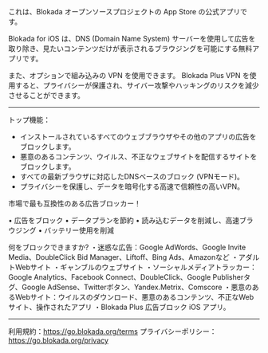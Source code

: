 これは、Blokada オープンソースプロジェクトの App Store の公式アプリです。

Blokada for iOS は、DNS (Domain Name System) サーバーを使用して広告を取り除き、見たいコンテンツだけが表示されるブラウジングを可能にする無料アプリです。

また、オプションで組み込みの VPN を使用できます。 Blokada Plus VPN を使用すると、プライバシーが保護され、サイバー攻撃やハッキングのリスクを減少させることができます。

----

トップ機能：

- インストールされているすべてのウェブブラウザやその他のアプリの広告をブロックします。
- 悪意のあるコンテンツ、ウイルス、不正なウェブサイトを配信するサイトをブロックします。
- すべての最新ブラウザに対応したDNSベースのブロック (VPNモード)。
- プライバシーを保護し、データを暗号化する高速で信頼性の高いVPN。

市場で最も互換性のある広告ブロッカー！

• 広告をブロック • データプランを節約 • 読み込むデータを削減し、高速ブラウジング • バッテリー使用を削減

何をブロックできますか? ・迷惑な広告：Google AdWords、Google Invite Media、DoubleClick Bid Manager、Liftoff、Bing Ads、Amazonなど ・アダルトWebサイト ・ギャンブルのウェブサイト ・ソーシャルメディアトラッカー：Google Analytics、Facebook Connect、DoubleClick、Google Publisherタグ、Google AdSense、Twitterボタン、Yandex.Metrix、Comscore ・悪意のあるWebサイト：ウイルスのダウンロード、悪意のあるコンテンツ、不正なWebサイト、操作されたアプリ ・Blokada Plus 広告ブロック iOS アプリ。

----

利用規約：https://go.blokada.org/terms プライバシーポリシー：https://go.blokada.org/privacy
